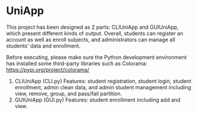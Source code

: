 # UniApp
This project has been designed as 2 parts: CLIUniApp and GUIUniApp, which present different kinds of output. Overall, students can register an account as well as enroll subjects, and administrators can manage all students' data and enrollment.

Before executing, please make sure the Python development environment has installed some third-party libraries such as Colorama:
https://pypi.org/project/colorama/

1. CLIUniApp (CLI.py)
   Features: student registration, student login, student enrollment, admin clean data, and admin student management including view, remove, group, and pass/fail partition.
2. GUIUniApp (GUI.py)
   Features: student enrollment including add and view.
